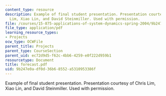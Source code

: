 ```yaml
---
content_type: resource
description: Example of final student presentation. Presentation courtesy of Chris
  Lim, Xiao Lin, and David Steinmiller. Used with permission.
file: /courses/15-875-applications-of-system-dynamics-spring-2004/9b247e0adf0d36b68552a5310953386f_forecast.pdf
file_type: application/pdf
learning_resource_types:
- Projects
ocw_type: OCWFile
parent_title: Projects
parent_type: CourseSection
parent_uid: ec72d9d5-f62c-4bb6-4259-e0f222d959b1
resourcetype: Document
title: forecast.pdf
uid: 9b247e0a-df0d-36b6-8552-a5310953386f
---
```

Example of final student presentation. Presentation courtesy of Chris Lim, Xiao Lin, and David Steinmiller. Used with permission.